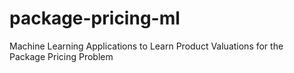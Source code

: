 # package-pricing-ml
Machine Learning Applications to Learn Product Valuations for the Package Pricing Problem
